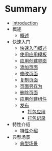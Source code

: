 # Summary

* [Introduction](README.md)
* 概述
   * [概述](gai_shu.md)
* 快速入门
   * [快速入门概述](kuai_su_ru_men_gai_shu.md)
   * [使用应用模板](chapter2_section1.md)
   * [应用创建界面](chapter2_section2.md)
   * [添加页面](chapter2_section3.md)
   * [修改页面](chapter2_section4.md)
   * [复制页面](chapter2_section5.md)
   * [页面另存为](chapter2_section6.md)
   * [删除页面](chapter2_section7.md)
   * [应用创建组件](chapter2_section8.md)
   * [发布](chapter2_section9.md)
       * [打包应用](chapter2_section10.md)
       * [打包记录](chapter2_section11.md)
* 特性介绍
   * [特性介绍](te_xing_jie_shao.md)
* 典型场景
   * [典型场景](dian_xing_chang_jing.md)

